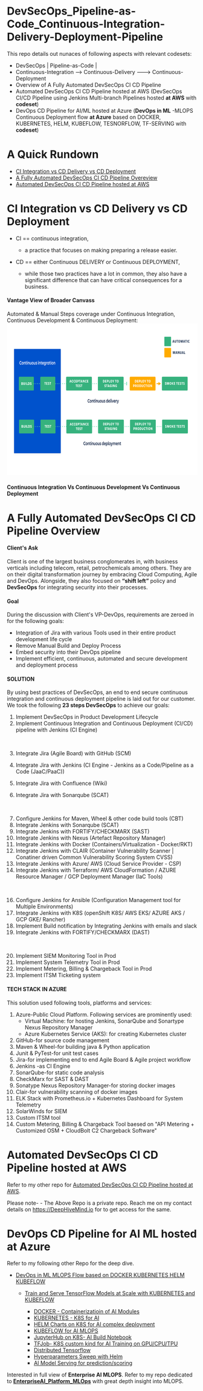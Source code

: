 # DevSecOps_Pipeline-as-Code_Continuous-Integration-Delivery-Deployment-Pipeline
This repo details out nunaces of following aspects with relevant codesets:
- DevSecOps | Pipeline-as-Code | 
- Continuous-Integration --> Continuous-Delivery ---> Continuous- Deployment 
- Overview of A Fully Automated DevSecOps CI CD Pipeline
- Automated DevSecOps CI CD Pipeline hosted at AWS (DevSecOps CI/CD Pipeline using Jenkins Multi-branch Pipelines hosted **at AWS** with **codeset**)
- DevOps CD Pipeline for AI/ML hosted at Azure (**DevOps in ML** -MLOPS Continuous Deployment flow **at Azure** based on DOCKER, KUBERNETES, HELM, KUBEFLOW, TESNORFLOW, TF-SERVING  with **codeset**)


# A Quick Rundown
- [CI Integration vs CD Delivery vs CD Deployment](#CI-Integration-vs-CD-Delivery-vs-CD-Deployment)
- [A Fully Automated DevSecOps CI CD Pipeline Overeview](#a-fully-automated-devsecops-ci-cd-pipeline-Overview)
- [Automated DevSecOps CI CD Pipeline hosted at AWS](#automated-devsecops-CI-CD-Pipeline-hosted-at-AWS)


# CI Integration vs CD Delivery vs CD Deployment

* CI == continuous integration, 
    - a practice that focuses on making preparing a release easier. 
    
* CD == either Continuous DELIVERY or Continuous DEPLOYMENT, 
     - while those two practices have a lot in common, they also have a significant difference that can have critical consequences for a business.
     
#### Vantage View of Broader Canvass 

Automated & Manual Steps coverage under Continuous Integration, Continuous Development & Continuous Deployment:
<br>
<img src="/assets/CICDCD.png" height="400" width="800" />
     
#### Continuous Integration Vs Continuous Development Vs Continuous Deployment


# A Fully Automated DevSecOps CI CD Pipeline Overview

#### Client's Ask 
Client is one of the largest business conglomerates in, with business verticals including telecom, retail, petrochemicals among others. They are on their digital transformation journey by embracing Cloud Computing, Agile and DevOps. Alongside, they also focused on **“shift left”** policy and **DevSecOps** for integrating security into their processes.

#### Goal
During the discussion with Client's VP-DevOps, requirements are zeroed in for the following goals:

- Integration of Jira with various Tools used in their entire product development life cycle
- Remove Manual Build and Deploy Process
- Embed security into their DevOps pipeline
- Implement efficient, continuous, automated and secure development and deployment process

#### SOLUTION
By using best practices of DevSecOps, an end to end secure continuous integration and continuous deployment pipeline is laid out for our customer.  We took the following **23 steps DevSecOps** to achieve our goals:

1. Implement DevSecOps in Product Development Lifecycle
2. Implement Continuous Integration and Continuous Deployment (CI/CD) pipeline with Jenkins (CI Engine)
<br>

3. Integrate Jira (Agile Board) with GitHub (SCM)

4. Integrate Jira with Jenkins (CI Engine - Jenkins as a Code/Pipeline as a Code (JaaC/PaaC))
5. Integrate Jira with Confluence (Wiki)
6. Integrate Jira with Sonarqube (SCAT)

<br>

7. Configure Jenkins for Maven, Wheel & other code build tools (CBT)
8. Integrate Jenkins with Sonarqube (SCAT)
9. Integrate Jenkins with FORTIFY/CHECKMARX (SAST)
10. Integrate Jenkins with Nexus (Artefact Repository Manager)
12. Integrate Jenkins with Docker (Containers/Virtualization - Docker/RKT)
13. Integrate Jenkins with CLAIR (Container Vulnerability Scanner | Conatiner driven Common Vulnerability Scoring System CVSS)
14. Integrate Jenkins with Azure/ AWS (Cloud Service Provider - CSP)
15. Integrate Jenkins with Terraform/ AWS CloudFormation / AZURE Resource Manager / GCP Deployment Manager (IaC Tools)
<br>

16. Configure Jenkins for Ansible (Configuration Management tool for Multiple Environments)
17. Integrate Jenkins with K8S (openShift K8S/ AWS EKS/ AZURE AKS / GCP GKE/ Rancher)
18. Implement Build notification by Integrating Jenkins with emails and slack
19. Integrate Jenkins with FORTIFY/CHECKMARX (DAST)
<br>

20. Implement SIEM Monitoring Tool in Prod
21. Implement System Telemetry Tool in Prod
22. Implement Metering, Billing & Chargeback Tool in Prod
23. Implement ITSM Ticketing system


#### TECH STACK IN AZURE
This solution used following tools, platforms and services:

1. Azure-Public Cloud Platform. Following services are prominently used:
	- Virtual Machine: for hosting Jenkins, SonarQube and Sonartype Nexus Repository Manager
	- Azure Kubernetes Service (AKS): for creating Kubernetes cluster
2. GitHub-for source code management
3. Maven & Wheel-for building java & Python application
4. Junit & PyTest-for unit test cases
5. Jira-for implementing end to end Agile Board & Agile project workflow
6. Jenkins -as CI Engine
7. SonarQube-for static code analysis
9. CheckMarx for SAST & DAST
9. Sonatype Nexus Repository Manager-for storing docker images
10. Clair-for vulnerability scanning of docker images
11. ELK Stack with Prometheus.io + Kubernetes Dashboard for System Telemetry
12. SolarWinds for SIEM
13. Custom ITSM tool
14. Custom Metering, Billing & Chargeback Tool baesed on "API Metering + Customized OSM + CloudBolt C2 Chargeback Software"



# Automated DevSecOps CI CD Pipeline hosted at AWS

Refer to my other repo for [Automated DevSecOps CI CD Pipeline hosted at AWS](https://github.com/DeepHiveMind/Automated-DevSecOps-CI-CD-Pipeline-hosted-at-AWS).
    
Please note- 
    - The Above Repo is a private repo. Reach me on my contact details on https://DeepHiveMind.io for to get access for the same.
    

# DevOps CD Pipeline for AI ML hosted at Azure

Refer to my following other Repo for the deep dive.
- [DevOps in ML MLOPS Flow based on DOCKER KUBERNETES HELM KUBEFLOW](#MLOPS-Architecture-based-on-KUBEFLOW)

     - [Train and Serve TensorFlow Models at Scale with KUBERNETES and KUBEFLOW](#Train-and-Serve-TensorFlow-Models-at-Scale-with-Kubernetes-and-Kubeflow)
			
		- [DOCKER - Containerizatioin of AI Modules](https://github.com/DeepHiveMind/Kubeflow-AI-Labs/tree/master/1-docker)
		- [KUBERNETES - K8S for AI](https://github.com/DeepHiveMind/Kubeflow-AI-Labs/tree/master/2-kubernetes)
		- [HELM Charts on K8S for AI complex deployment](https://github.com/DeepHiveMind/Kubeflow-AI-Labs/tree/master/3-helm)
		- [KUBEFLOW for AI MLOPS](https://github.com/DeepHiveMind/Kubeflow-AI-Labs/tree/master/4-kubeflow)
		- [JupyterHub on K8S- AI Build Notebook](https://github.com/DeepHiveMind/Kubeflow-AI-Labs/tree/master/5-jupyterhub)
		- [TFJob- K8S custom kind for AI Training on GPU/CPU/TPU](https://github.com/DeepHiveMind/Kubeflow-AI-Labs/tree/master/6-tfjob) 
		- [Distributed Tensorflow](https://github.com/DeepHiveMind/Kubeflow-AI-Labs/tree/master/7-distributed-tensorflow)
		- [Hyperparameters Sweep with Helm](https://github.com/DeepHiveMind/Kubeflow-AI-Labs/tree/master/8-hyperparam-sweep)
		- [AI Model Serving for prediction/scoring](https://github.com/DeepHiveMind/Kubeflow-AI-Labs/tree/master/9-serving)

Interested in full view of **Enterprise AI MLOPS**. Refer to my repo dedicated to **[EnterpriseAI_Platform_MLOps](https://github.com/DeepHiveMind/EnterpriseAI_Platform_MLOps)** with great depth insight into MLOPS.
